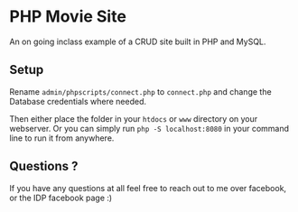 

# PHP Movie Site

An on going inclass example of a CRUD site built in PHP and MySQL.

## Setup

Rename ```admin/phpscripts/connect.php``` to ```connect.php``` and change the Database credentials where needed.  

Then either place the folder in your ```htdocs``` or ```www``` directory on your webserver. Or you can simply run ```php -S localhost:8080``` in your command line to run it from anywhere.

## Questions ?

If you have any questions at all feel free to reach out to me over facebook, or the IDP facebook page :)